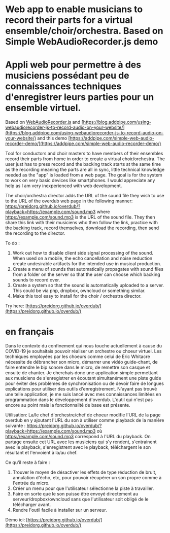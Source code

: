 # Web app to enable musicians to record their parts for a virtual ensemble/choir/orchestra.  Based on Simple WebAudioRecorder.js demo
# Appli web pour permettre à des musiciens possédant peu de connaissances techniques d'enregistrer leurs parties pour un ensemble virtuel.   
Based on [WebAudioRecorder.js](https://github.com/higuma/web-audio-recorder-js) and [https://blog.addpipe.com/using-webaudiorecorder-js-to-record-audio-on-your-website/](https://blog.addpipe.com/using-webaudiorecorder-js-to-record-audio-on-your-website/) and this demo [https://addpipe.com/simple-web-audio-recorder-demo/](https://addpipe.com/simple-web-audio-recorder-demo/)

Tool for conductors and choir masters to have members of their ensembles record their parts from home in order to create a virtual choir/orchestra.  The user just has to press record and the backing track starts at the same time as the recording meaning the parts are all in sync, little technical knowledge needed as the "app" is loaded from a web page.  The goal is for the system to work on very basic devices like smartphones.  I would appreciate any help as I am very inexperienced with web development.

The choir/orchestra director adds the URL of the sound file they wish to use to the URL of the overdub web page in the following manner:  https://preidorg.github.io/overdub/?playback=https://example.com/sound.mp3 where https://example.com/sound.mp3 is the URL of the sound file.  They then share this link with their musiciens who then follow the link, practice with the backing track, record themselves, download the recording, then send the recording to the director.  


To do :
1. Work out how to disable client side signal processing of the sound.  When used on a mobile, the echo cancellation and noise reduction create undesirable artifacts for the intended use in musical production.
2. Create a menu of sounds that automatically propagates with sound files from a folder on the server so that the user can choose which backing sounds to record over.
3. Create a system so that the sound is automatically uploaded to a server.  This could be via php, dropbox, owncloud or something similar.
4. Make this tool easy to install for the choir / orchestra director.

Try here: [https://preidorg.github.io/overdub/](https://preidorg.github.io/overdub/)

# en français
Dans le contexte du confinement qui nous touche actuellement à cause du COVID-19 je souhaitais pouvoir réaliser un orchestre ou choeur virtuel.  Les techniques employées par les choeurs comme celui de Eric Whitacre nécessite de débrancher son micro, démarrer une vidéo guide-chant, de faire entendre le bip sonore dans le micro, de remettre son casque et ensuite de chanter.   Je cherchais donc une application simple permettant aux musiciens de s'enregistrer en écoutant simultanément une piste guide pour éviter des problèmes de synchronisation ou de devoir faire de longues explications pour utiliser des outils d'enregistrement.  N'ayant pas trouvé une telle application, je me suis lancé avec mes connaissances limitées en programmation dans le développement d'overdub. L'outil qui n'est pas encore au point mais la fonctionnalité de base est présente.   

Utilisation: La/le chef d'orchestre/chef de choeur modifie l'URL de la page overdub en y ajoutant l'URL du son à utiliser comme playback de la manière suivante : https://preidorg.github.io/overdub/?playback=https://example.com/sound.mp3 où https://example.com/sound.mp3 correspond à l'URL du playback. On partage ensuite cet URL avec les musiciens qui s'y rendent, s'entrainent avec le playback, s'enregistrent avec le playback, téléchargent le son résultant et l'envoient à la/au chef.

Ce qu'il reste à faire :
1. Trouver le moyen de désactiver les effets de type réduction de bruit, annulation d'écho, etc, pour pouvoir récupérer un son propre comme à l'entrée du micro. 
2. Créer un menu pour que l'utilisateur sélectionne la piste à travailler.
3. Faire en sorte que le son puisse être envoyé directement au serveur/dropbox/owncloud sans que l'utilisateur soit obligé de le télécharger avant.
4. Rendre l'outil facile à installer sur un serveur.  

Démo ici: [https://preidorg.github.io/overdub/](https://preidorg.github.io/overdub/)

